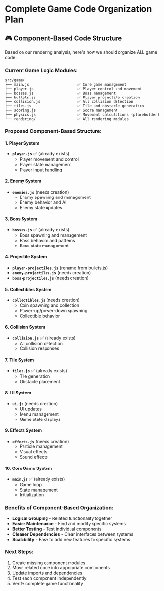 # Complete Game Code Organization Plan

## 🎮 Component-Based Code Structure

Based on our rendering analysis, here's how we should organize ALL game code:

### **Current Game Logic Modules:**
```
src/game/
├── main.js                      ✅ Core game management
├── player.js                    ✅ Player control and movement
├── bosses.js                    ✅ Boss management
├── bullets.js                   ✅ Player projectile creation
├── collision.js                 ✅ All collision detection
├── tiles.js                     ✅ Tile and obstacle generation
├── scoring.js                   ✅ Score management
├── physics.js                   ✅ Movement calculations (placeholder)
└── rendering/                   ✅ All rendering modules
```

### **Proposed Component-Based Structure:**

#### **1. Player System**
- **`player.js`** ✅ (already exists)
  - Player movement and control
  - Player state management
  - Player input handling

#### **2. Enemy System**
- **`enemies.js`** (needs creation)
  - Enemy spawning and management
  - Enemy behavior and AI
  - Enemy state updates

#### **3. Boss System**
- **`bosses.js`** ✅ (already exists)
  - Boss spawning and management
  - Boss behavior and patterns
  - Boss state management

#### **4. Projectile System**
- **`player-projectiles.js`** (rename from bullets.js)
- **`enemy-projectiles.js`** (needs creation)
- **`boss-projectiles.js`** (needs creation)

#### **5. Collectibles System**
- **`collectibles.js`** (needs creation)
  - Coin spawning and collection
  - Power-up/power-down spawning
  - Collectible behavior

#### **6. Collision System**
- **`collision.js`** ✅ (already exists)
  - All collision detection
  - Collision responses

#### **7. Tile System**
- **`tiles.js`** ✅ (already exists)
  - Tile generation
  - Obstacle placement

#### **8. UI System**
- **`ui.js`** (needs creation)
  - UI updates
  - Menu management
  - Game state displays

#### **9. Effects System**
- **`effects.js`** (needs creation)
  - Particle management
  - Visual effects
  - Sound effects

#### **10. Core Game System**
- **`main.js`** ✅ (already exists)
  - Game loop
  - State management
  - Initialization

### **Benefits of Component-Based Organization:**
- **Logical Grouping** - Related functionality together
- **Easier Maintenance** - Find and modify specific systems
- **Better Testing** - Test individual components
- **Cleaner Dependencies** - Clear interfaces between systems
- **Scalability** - Easy to add new features to specific systems

### **Next Steps:**
1. Create missing component modules
2. Move related code into appropriate components
3. Update imports and dependencies
4. Test each component independently
5. Verify complete game functionality
